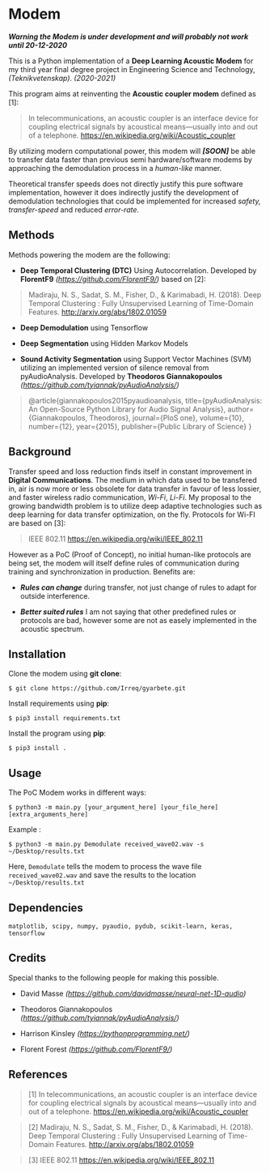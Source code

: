 # Modem

***Warning the Modem is under development and will probably not work until 20-12-2020***

This is a Python implementation of a **Deep Learning Acoustic Modem** for my third year final degree project in Engineering Science and Technology, *(Teknikvetenskap)*. *(2020-2021)*

This program aims at reinventing the **Acoustic coupler modem** defined as [1]:

> In telecommunications, an acoustic coupler is an interface device for coupling electrical signals by acoustical means—usually into and out of a telephone. https://en.wikipedia.org/wiki/Acoustic_coupler

By utilizing modern computational power, this modem will ***[SOON]*** be able to transfer data faster than previous semi hardware/software modems by approaching the demodulation process in a *human-like* manner.

Theoretical transfer speeds does not directly justify this pure software implementation, however it does indirectly justify the development of demodulation technologies that could be implemented for increased *safety, transfer-speed* and reduced *error-rate*.

## Methods
Methods powering the modem are the following:

* **Deep Temporal Clustering (DTC)** Using Autocorrelation. Developed by **FlorentF9** *(https://github.com/FlorentF9/)* based on [2]:

> Madiraju, N. S., Sadat, S. M., Fisher, D., & Karimabadi, H. (2018). Deep Temporal Clustering : Fully Unsupervised Learning of Time-Domain Features. http://arxiv.org/abs/1802.01059

* **Deep Demodulation** using Tensorflow

* **Deep Segmentation** using Hidden Markov Models

* **Sound Activity Segmentation** using Support Vector Machines (SVM) utilizing an implemented version of silence removal from pyAudioAnalysis. Developed by **Theodoros Giannakopoulos** *(https://github.com/tyiannak/pyAudioAnalysis/)*
> @article{giannakopoulos2015pyaudioanalysis,
    title={pyAudioAnalysis: An Open-Source Python Library for Audio Signal Analysis},
    author={Giannakopoulos, Theodoros},
    journal={PloS one},
    volume={10},
    number={12},
    year={2015},
    publisher={Public Library of Science}
  }

## Background

Transfer speed and loss reduction finds itself in constant improvement in **Digital Communications**. The medium in which data used to be transfered in, air is now more or less obsolete for data transfer in favour of less lossier, and faster wireless radio communication, *Wi-Fi*, *Li-Fi*. My proposal to the growing bandwidth problem is to utilize deep adaptive technologies such as deep learning for data transfer optimization, on the fly. Protocols for Wi-FI are based on [3]:

> IEEE 802.11 https://en.wikipedia.org/wiki/IEEE_802.11

However as a PoC (Proof of Concept), no initial human-like protocols are being set, the modem will itself define rules of communication during training and synchronization in production. Benefits are:

* ***Rules can change*** during transfer, not just change of rules to adapt for outside interference.

* ***Better suited rules*** I am not saying that other predefined rules or protocols are bad, however some are not as easely implemented in the acoustic spectrum.






## Installation

Clone the modem using **git clone**:

```
$ git clone https://github.com/Irreq/gyarbete.git
```

Install requirements using **pip**:

```
$ pip3 install requirements.txt
```

Install the program using **pip**:

```
$ pip3 install .
```




## Usage



The PoC Modem works in different ways:

```
$ python3 -m main.py [your_argument_here] [your_file_here] [extra_arguments_here]
```

Example :

```
$ python3 -m main.py Demodulate received_wave02.wav -s ~/Desktop/results.txt
```
Here, ```Demodulate``` tells the modem to process the wave file ```received_wave02.wav``` and save the results to the location ```~/Desktop/results.txt```

## Dependencies

    matplotlib, scipy, numpy, pyaudio, pydub, scikit-learn, keras, tensorflow


## Credits

Special thanks to the following people for making this possible.

* David Masse *(https://github.com/davidmasse/neural-net-1D-audio)*

* Theodoros Giannakopoulos *(https://github.com/tyiannak/pyAudioAnalysis/)*

* Harrison Kinsley *(https://pythonprogramming.net/)*

* Florent Forest *(https://github.com/FlorentF9/)*

## References

> [1] In telecommunications, an acoustic coupler is an interface device for coupling electrical signals by acoustical means—usually into and out of a telephone. https://en.wikipedia.org/wiki/Acoustic_coupler

> [2] Madiraju, N. S., Sadat, S. M., Fisher, D., & Karimabadi, H. (2018). Deep Temporal Clustering : Fully Unsupervised Learning of Time-Domain Features. http://arxiv.org/abs/1802.01059

> [3] IEEE 802.11 https://en.wikipedia.org/wiki/IEEE_802.11
